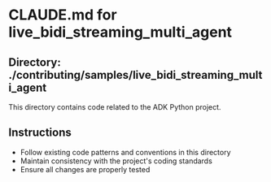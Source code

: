 # CLAUDE.md for live_bidi_streaming_multi_agent

## Directory: ./contributing/samples/live_bidi_streaming_multi_agent

This directory contains code related to the ADK Python project.

## Instructions
- Follow existing code patterns and conventions in this directory
- Maintain consistency with the project's coding standards
- Ensure all changes are properly tested
